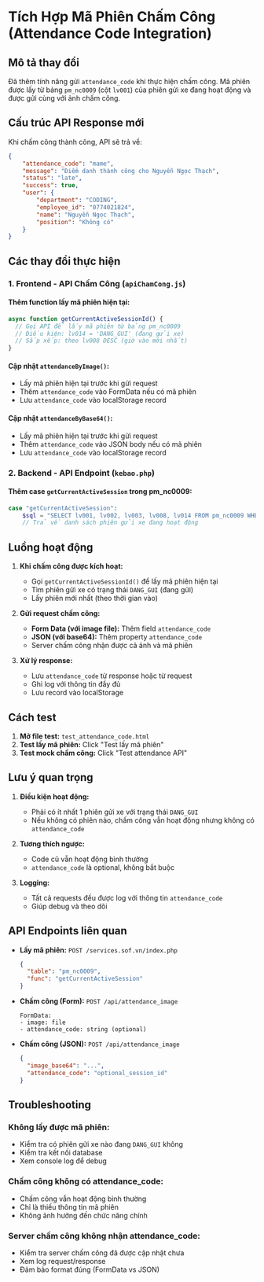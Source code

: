 # Tích Hợp Mã Phiên Chấm Công (Attendance Code Integration)

## Mô tả thay đổi

Đã thêm tính năng gửi `attendance_code` khi thực hiện chấm công. Mã phiên được lấy từ bảng `pm_nc0009` (cột `lv001`) của phiên gửi xe đang hoạt động và được gửi cùng với ảnh chấm công.

## Cấu trúc API Response mới

Khi chấm công thành công, API sẽ trả về:

```json
{
    "attendance_code": "mame",
    "message": "Điểm danh thành công cho Nguyễn Ngọc Thạch",
    "status": "late",
    "success": true,
    "user": {
        "department": "CODING",
        "employee_id": "0774021824",
        "name": "Nguyễn Ngọc Thạch",
        "position": "Không có"
    }
}
```

## Các thay đổi thực hiện

### 1. Frontend - API Chấm Công (`apiChamCong.js`)

#### Thêm function lấy mã phiên hiện tại:
```javascript
async function getCurrentActiveSessionId() {
  // Gọi API để lấy mã phiên từ bảng pm_nc0009 
  // Điều kiện: lv014 = 'DANG_GUI' (đang gửi xe)
  // Sắp xếp: theo lv008 DESC (giờ vào mới nhất)
}
```

#### Cập nhật `attendanceByImage()`:
- Lấy mã phiên hiện tại trước khi gửi request
- Thêm `attendance_code` vào FormData nếu có mã phiên
- Lưu `attendance_code` vào localStorage record

#### Cập nhật `attendanceByBase64()`:
- Lấy mã phiên hiện tại trước khi gửi request  
- Thêm `attendance_code` vào JSON body nếu có mã phiên
- Lưu `attendance_code` vào localStorage record

### 2. Backend - API Endpoint (`kebao.php`)

#### Thêm case `getCurrentActiveSession` trong pm_nc0009:
```php
case "getCurrentActiveSession":
    $sql = "SELECT lv001, lv002, lv003, lv008, lv014 FROM pm_nc0009 WHERE lv014 = 'DANG_GUI' ORDER BY lv008 DESC";
    // Trả về danh sách phiên gửi xe đang hoạt động
```

## Luồng hoạt động

1. **Khi chấm công được kích hoạt:**
   - Gọi `getCurrentActiveSessionId()` để lấy mã phiên hiện tại
   - Tìm phiên gửi xe có trạng thái `DANG_GUI` (đang gửi)
   - Lấy phiên mới nhất (theo thời gian vào)

2. **Gửi request chấm công:**
   - **Form Data (với image file):** Thêm field `attendance_code`
   - **JSON (với base64):** Thêm property `attendance_code`
   - Server chấm công nhận được cả ảnh và mã phiên

3. **Xử lý response:**
   - Lưu `attendance_code` từ response hoặc từ request
   - Ghi log với thông tin đầy đủ
   - Lưu record vào localStorage

## Cách test

1. **Mở file test:** `test_attendance_code.html`
2. **Test lấy mã phiên:** Click "Test lấy mã phiên"
3. **Test mock chấm công:** Click "Test attendance API"

## Lưu ý quan trọng

1. **Điều kiện hoạt động:**
   - Phải có ít nhất 1 phiên gửi xe với trạng thái `DANG_GUI`
   - Nếu không có phiên nào, chấm công vẫn hoạt động nhưng không có `attendance_code`

2. **Tương thích ngược:**
   - Code cũ vẫn hoạt động bình thường
   - `attendance_code` là optional, không bắt buộc

3. **Logging:**
   - Tất cả requests đều được log với thông tin `attendance_code`
   - Giúp debug và theo dõi

## API Endpoints liên quan

- **Lấy mã phiên:** `POST /services.sof.vn/index.php`
  ```json
  {
    "table": "pm_nc0009",
    "func": "getCurrentActiveSession"
  }
  ```

- **Chấm công (Form):** `POST /api/attendance_image`
  ```
  FormData:
  - image: file
  - attendance_code: string (optional)
  ```

- **Chấm công (JSON):** `POST /api/attendance_image`
  ```json
  {
    "image_base64": "...",
    "attendance_code": "optional_session_id"
  }
  ```

## Troubleshooting

### Không lấy được mã phiên:
- Kiểm tra có phiên gửi xe nào đang `DANG_GUI` không
- Kiểm tra kết nối database
- Xem console log để debug

### Chấm công không có attendance_code:
- Chấm công vẫn hoạt động bình thường
- Chỉ là thiếu thông tin mã phiên
- Không ảnh hưởng đến chức năng chính

### Server chấm công không nhận attendance_code:
- Kiểm tra server chấm công đã được cập nhật chưa
- Xem log request/response 
- Đảm bảo format đúng (FormData vs JSON)
